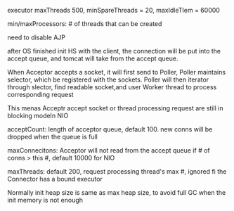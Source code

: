 executor maxThreads 500, minSpareThreads = 20, maxIdleTIem = 60000

min/maxProcessors: # of threads that can be created

need to disable AJP

after OS finished init HS with the client, the connection will be put into the accept queue, and tomcat will take from the accept queue. 

When Acceptor accepts a socket, it will first send to Poller, Poller maintains selector, which be registered with the sockets. Poller will then iterator through slector, find readable socket,and user Worker thread to process corresponding request

This menas Acceptr accept socket or thread processing request are still in blocking modeIn NIO 

acceptCount: length of acceptor queue, default 100. new conns will be dropped when the queue is full

maxConnecitons: Acceptor will not read from the accept queue if # of conns > this #, default 10000 for NIO

maxThreads: default 200, request processing thread's max #, ignored fi the Connector has a bound executor

Normally init heap size is same as max heap size, to avoid full GC when the init memory is not enough
